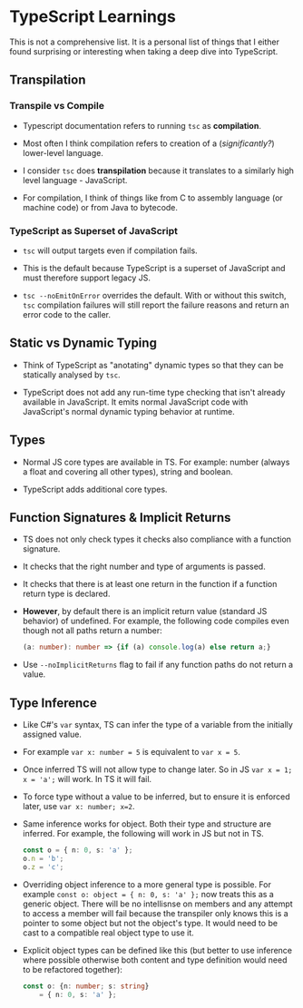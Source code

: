 # TypeScript Learnings

This is not a comprehensive list. It is a personal list
of things that I either found surprising or interesting
when taking a deep dive into TypeScript.

## Transpilation

### Transpile vs Compile

- Typescript documentation refers to running `tsc` as **compilation**.

- Most often I think compilation refers to creation of a (_significantly?_) lower-level language.

- I consider `tsc` does **transpilation** because it translates to a similarly
  high level language - JavaScript.

- For compilation, I think of things like from C to assembly language (or
  machine code) or from Java to bytecode.

### TypeScript as Superset of JavaScript

- `tsc` will output targets even if compilation fails.

- This is the default because TypeScript is a superset of JavaScript and must
  therefore support legacy JS.

- `tsc --noEmitOnError` overrides the default. With or without this switch,
  `tsc` compilation failures will still report the failure reasons and return
  an error code to the caller.

## Static vs Dynamic Typing

- Think of TypeScript as "anotating" dynamic types so that they can be
  statically analysed by `tsc`.

- TypeScript does not add any run-time type checking that isn't already
  available in JavaScript. It emits normal JavaScript code with JavaScript's
  normal dynamic typing behavior at runtime.

## Types

- Normal JS core types are available in TS. For example: number (always
  a float and covering all other types), string and boolean.

- TypeScript adds additional core types.

## Function Signatures & Implicit Returns

- TS does not only check types it checks also compliance with a function
  signature.

- It checks that the right number and type of arguments is passed.

- It checks that there is at least one return in the function if a function
  return type is declared.

- **However**, by default there is an implicit return value
  (standard JS behavior) of undefined. For example, the following code compiles
  even though not all paths return a number:

  ```typescript
  (a: number): number => {if (a) console.log(a) else return a;}
  ```

- Use `--noImplicitReturns` flag to fail if any function paths do not
  return a value.

## Type Inference

- Like C#'s `var` syntax, TS can infer the type of a variable from the
  initially assigned value.

- For example `var x: number = 5` is equivalent to `var x = 5`.

- Once inferred TS will not allow type to change later. So in JS
  `var x = 1; x = 'a';` will work. In TS it will fail.

- To force type without a value to be inferred, but to ensure it is
  enforced later, use `var x: number; x=2`.

- Same inference works for object. Both their type and structure are inferred.
  For example, the following will work in JS but not in TS.

  ```typescript
  const o = { n: 0, s: 'a' };
  o.n = 'b';
  o.z = 'c';
  ```

- Overriding object inference to a more general type is possible. For example `const o: object = { n: 0, s: 'a' };`
now treats this as a generic object. There will be no
intellisnse on members and any attempt to access a member
will fail because the transpiler only knows this is a pointer
to some object but not the object's type. It would need to
be cast to a compatible real object type to use it.

- Explicit object types can be defined like this (but better
to use inference where possible otherwise both content and
type definition would need to be refactored together):

    ```typescript
    const o: {n: number; s: string} 
        = { n: 0, s: 'a' };
    ```
